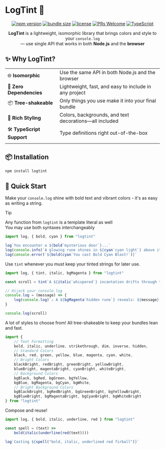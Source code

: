 # LogTint 🌈

<div align="center">

[![npm version](https://img.shields.io/npm/v/logtint.svg)](https://www.npmjs.com/package/logtint)
[![bundle size](https://img.shields.io/bundlephobia/min/logtint)](https://bundlephobia.com/result?p=logtint)
[![license](https://img.shields.io/npm/l/logtint.svg)](https://github.com/mzpkdev/logtint/blob/master/LICENSE)
[![PRs Welcome](https://img.shields.io/badge/PRs-welcome-brightgreen.svg)](https://github.com/mzpk/logtint/pulls)
[![TypeScript](https://img.shields.io/badge/TypeScript-Ready-blue.svg)](https://www.typescriptlang.org/)

</div>

<div align="center">

**LogTint** is a lightweight, isomorphic library that brings colors and style to your `console.log`  
— use single API that works in both **Node.js** and the **browser**

</div>

## ✨ Why LogTint?

<div align="center">

|                           |                                                        |
|---------------------------|--------------------------------------------------------|
| 🌐 **Isomorphic**         | Use the same API in both Node.js and the browser       |
| 🚀 **Zero Dependencies**  | Lightweight, fast, and easy to include in any project  |
| 📦 **Tree-shakeable**     | Only things you use make it into your final bundle     |
| 🎨 **Rich Styling**       | Colors, backgrounds, and text decorations—all included |
| 🛠 **TypeScript Support** | Type definitions right out-of-the-box                  |
|                           |                                                        |

</div>


## 📦 Installation

```bash
npm install logtint
```

## 🚀 Quick Start

Make your `console.log` shine with bold text and vibrant colors - it's as easy as writing a string.

> [!TIP]  
> Any function from `logtint` is a template literal as well  
> You may use both syntaxes interchangeably  

```javascript
import log, { bold, cyan } from "logtint"

log`You encounter a ${bold`mysterious door`}...`
log(console.info)`A glowing rune shines in ${cyan`cyan light`} above it.`
log(console.error)`${bold(cyan`You cast Bold Cyan Blast!`)}`
```

Use `tint` whenever you must keep your tinted strings for later use.

```javascript
import log, { tint, italic, bgMagenta } from "logtint"

const scroll = tint`A ${italic`whispered`} incantation drifts through the air...`

// Hijack your console.log 
console.log = (message) => {
    log(console.log)`⚠️ A ${bgMagenta`hidden rune`} reveals: ${message}`
}

console.log(scroll)
```

A lot of styles to choose from! All tree-shakeable to keep your bundles lean and fast.

```javascript
import {
    // Text Formatting
    bold, italic, underline, strikethrough, dim, inverse, hidden,
    // Standard Colors
    black, red, green, yellow, blue, magenta, cyan, white,
    // Bright Colors
    blackBright, redBright, greenBright, yellowBright,
    blueBright, magentaBright, cyanBright, whiteBright,
    // Background Colors
    bgBlack, bgRed, bgGreen, bgYellow,
    bgBlue, bgMagenta, bgCyan, bgWhite,
    // Bright Background Colors
    bgBlackBright, bgRedBright, bgGreenBright, bgYellowBright,
    bgBlueBright, bgMagentaBright, bgCyanBright, bgWhiteBright
} from "logtint"
```

Compose and reuse!

```javascript
import log, { bold, italic, underline, red } from "logtint"

const spell = (text) =>
    bold(italic(underline(red(text))))

log`Casting ${spell("bold, italic, underlined red firball")}`
```
